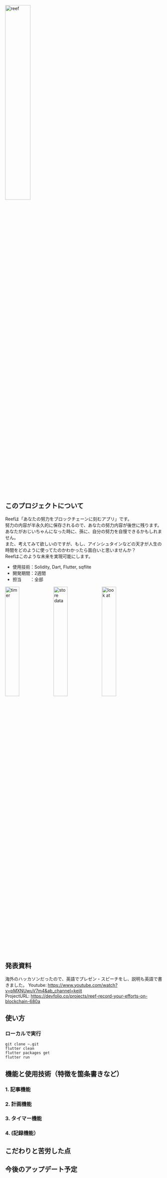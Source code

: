 <img src="https://user-images.githubusercontent.com/81548811/229280144-08812768-d129-4359-bdc1-28983deb8582.png" alt="reef" width="40%">  

## このプロジェクトについて
Reefは「あなたの努力をブロックチェーンに刻むアプリ」です。  
努力の内容が半永久的に保存されるので、あなたの努力内容が後世に残ります。  
あなたがおじいちゃんになった時に、孫に、自分の努力を自慢できるかもしれません。  
また、考えてみて欲しいのですが、もし、アインシュタインなどの天才が人生の時間をどのように使ってたのかわかったら面白いと思いませんか？  
Reefはこのような未来を実現可能にします。  
- 使用技術：Solidity, Dart, Flutter, sqflite
- 開発期間：2週間  
- 担当　　：全部  

<img src="https://user-images.githubusercontent.com/81548811/229280272-a545c47c-d3fc-4abb-a88a-0c979bcf79b3.PNG" alt="timer" width="30%"> <img src="https://user-images.githubusercontent.com/81548811/229280274-1af5b461-0cda-4895-8337-0aecc634cecf.PNG" alt="store data" width="30%"> <img src="https://user-images.githubusercontent.com/81548811/229280279-f70c39d5-2e88-4067-815d-a66b36f3e533.PNG)" alt="look at" width="30%">

## 発表資料
海外のハッカソンだったので、英語でプレゼン・スピーチをし、説明も英語で書きました。
Youtube: https://www.youtube.com/watch?v=pMXNUwuV7m4&ab_channel=keiit  
ProjectURL: https://devfolio.co/projects/reef-record-your-efforts-on-blockchain-680a  

## 使い方
### ローカルで実行
```
git clone ~.git
flutter clean
flutter packages get
flutter run
```

## 機能と使用技術（特徴を箇条書きなど）
### 1. 記事機能

### 2. 計画機能
### 3. タイマー機能
### 4. (記録機能）

## こだわりと苦労した点

## 今後のアップデート予定
